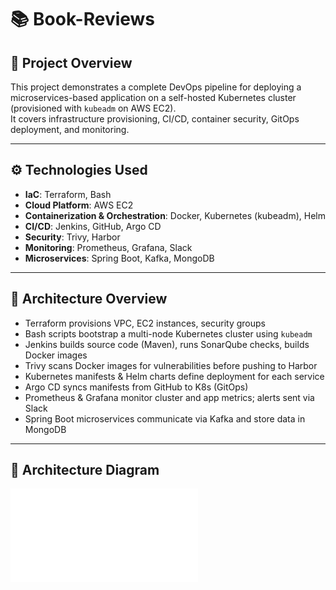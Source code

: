 # 📚 Book-Reviews

## 📌 Project Overview  
This project demonstrates a complete DevOps pipeline for deploying a microservices-based application on a self-hosted Kubernetes cluster (provisioned with `kubeadm` on AWS EC2).  
It covers infrastructure provisioning, CI/CD, container security, GitOps deployment, and monitoring.

---

## ⚙️ Technologies Used

- **IaC**: Terraform, Bash  
- **Cloud Platform**: AWS EC2  
- **Containerization & Orchestration**: Docker, Kubernetes (kubeadm), Helm  
- **CI/CD**: Jenkins, GitHub, Argo CD  
- **Security**: Trivy, Harbor  
- **Monitoring**: Prometheus, Grafana, Slack  
- **Microservices**: Spring Boot, Kafka, MongoDB

---

## 🚀 Architecture Overview

- Terraform provisions VPC, EC2 instances, security groups  
- Bash scripts bootstrap a multi-node Kubernetes cluster using `kubeadm`  
- Jenkins builds source code (Maven), runs SonarQube checks, builds Docker images  
- Trivy scans Docker images for vulnerabilities before pushing to Harbor  
- Kubernetes manifests & Helm charts define deployment for each service  
- Argo CD syncs manifests from GitHub to K8s (GitOps)  
- Prometheus & Grafana monitor cluster and app metrics; alerts sent via Slack  
- Spring Boot microservices communicate via Kafka and store data in MongoDB  

---

## 🧭 Architecture Diagram

![Architecture](images/AWS_Architecture.pdf)
